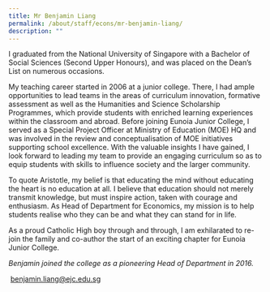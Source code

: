 ```yaml
---
title: Mr Benjamin Liang
permalink: /about/staff/econs/mr-benjamin-liang/
description: ""
---
```

I graduated from the National University of Singapore with a Bachelor of Social Sciences (Second Upper Honours), and was placed on the Dean’s List on numerous occasions.

My teaching career started in 2006 at a junior college. There, I had ample opportunities to lead teams in the areas of curriculum innovation, formative assessment as well as the Humanities and Science Scholarship Programmes, which provide students with enriched learning experiences within the classroom and abroad. Before joining Eunoia Junior College, I served as a Special Project Officer at Ministry of Education (MOE) HQ and was involved in the review and conceptualisation of MOE initiatives supporting school excellence. With the valuable insights I have gained, I look forward to leading my team to provide an engaging curriculum so as to equip students with skills to influence society and the larger community.

To quote Aristotle, my belief is that educating the mind without educating the heart is no education at all. I believe that education should not merely transmit knowledge, but must inspire action, taken with courage and enthusiasm. As Head of Department for Economics, my mission is to help students realise who they can be and what they can stand for in life.

As a proud Catholic High boy through and through, I am exhilarated to re-join the family and co-author the start of an exciting chapter for Eunoia Junior College.

_Benjamin joined the college as a pioneering Head of Department in 2016._

 [benjamin.liang@ejc.edu.sg](mailto:benjamin.liang@ejc.edu.sg)
